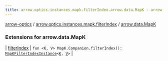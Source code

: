 ```yaml
---
title: arrow.optics.instances.mapk.filterIndex.arrow.data.MapK - arrow-optics
---
```


[arrow-optics](../../index.html) / [arrow.optics.instances.mapk.filterIndex](../index.html) / [arrow.data.MapK](./index.html)

### Extensions for arrow.data.MapK

| [filterIndex](filter-index.html) | `fun <K, V> MapK.Companion.filterIndex(): `[`MapKFilterIndexInstance`](../../arrow.optics.instances/-map-k-filter-index-instance/index.html)`<`[`K`](filter-index.html#K)`, `[`V`](filter-index.html#V)`>` |


